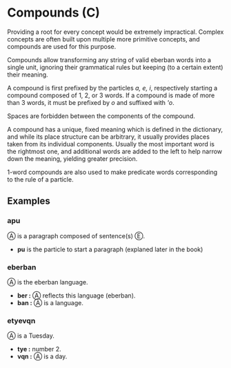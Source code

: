 # Compounds (C)

Providing a root for every concept would be extremely impractical. Complex
concepts are often built upon multiple more primitive concepts, and compounds
are used for this purpose.

Compounds allow transforming any string of valid eberban words into a single
unit, ignoring their grammatical rules but keeping (to a certain extent) their
meaning.

A compound is first prefixed by the particles *a, e, i*, respectively starting a
compound composed of 1, 2, or 3 words. If a compound is made of more than 3
words, it must be prefixed by *o* and suffixed with *'o*.

Spaces are forbidden between the components of the compound.

A compound has a unique, fixed meaning which is defined in the dictionary, and
while its place structure can be arbitrary, it usually provides places taken
from its individual components. Usually the most important word is the rightmost
one, and additional words are added to the left to help narrow down the meaning,
yielding greater precision.

1-word compounds are also used to make predicate words corresponding to the rule
of a particle.

## Examples

### apu
Ⓐ is a paragraph composed of sentence(s) Ⓔ.

- **pu** is the particle to start a paragraph (explaned later in the book)

### eberban
Ⓐ is the eberban language.

- **ber :** Ⓐ reflects this language (eberban).
- **ban :** Ⓐ is a language.

### etyevqn
Ⓐ is a Tuesday.

- **tye :** number 2.
- **vqn :** Ⓐ is a day.